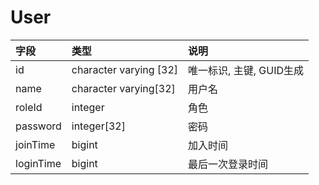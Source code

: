 # User

|字段|类型|说明|
|:--|:--|:--|
|id|character varying [32]|唯一标识, 主键, GUID生成|
|name|character varying[32]|用户名|
|roleId|integer|角色|
|password|integer[32]|密码|
|joinTime|bigint|加入时间|
|loginTime|bigint|最后一次登录时间|
